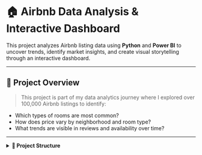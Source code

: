 # 🏠 Airbnb Data Analysis & Interactive Dashboard

This project analyzes Airbnb listing data using **Python** and **Power BI** to uncover trends, identify market insights, and create visual storytelling through an interactive dashboard.

---

## 🚀 Project Overview

> This project is part of my data analytics journey where I explored over 100,000 Airbnb listings to identify:
- Which types of rooms are most common?
- How does price vary by neighborhood and room type?
- What trends are visible in reviews and availability over time?

---

<details>
<summary><strong>📂 Project Structure</strong></summary>

```bash
├── Airbnb Project.pdf         # Python EDA and visualizations
├── Airbnb Dashboard.pdf      # Power BI Dashboard visuals
├── README.md                 # GitHub project documentation
</details>
<details> <summary><strong>🔍 Project Objectives</strong></summary>
Clean and preprocess raw Airbnb listing data

Explore price, room types, host behavior, and reviews

Visualize key metrics using Matplotlib, Seaborn, and Power BI

Create a clean, insightful Power BI dashboard

yaml
Copy
Edit

</details>

---

## 🧰 Tools & Technologies Used

| Tool             | Purpose                         |
|------------------|----------------------------------|
| **Python (Pandas, NumPy)** | Data wrangling, preprocessing       |
| **Seaborn & Matplotlib** | Visual exploration & analysis       |
| **Power BI**     | Interactive dashboard creation   |
| **Jupyter Notebook** | EDA and script-based workflow   |

---

<details>
<summary><strong>📊 Key Insights & Visualizations</strong></summary>

### ✅ Data Cleaning & Preprocessing
- Removed duplicates
- Handled missing values in key columns (`last review`, `house_rules`, etc.)
- Converted dollar amounts in `price` and `service fee` to numeric format

### 📈 Visual Insights
- **Room Types**: Entire homes/apts dominate the listing share, followed by private rooms
- **Price Distribution**: Most listings priced below average, with a few luxury outliers
- **Neighborhoods**: Manhattan & Brooklyn are most popular, Queens and Bronx less so
- **Reviews Over Time**: Periodic spikes and drops hint at external impacts like travel seasons
- **Price vs Room Type**: Hotel rooms are priced highest on average, followed by entire homes

</details>

---

## 🧠 What I Learned

✅ Cleaning large datasets with mixed datatypes  
✅ Handling missing values and outliers effectively  
✅ Visual storytelling using Seaborn & Power BI  
✅ Creating dynamic dashboards for non-technical users  
✅ How room types and geography influence Airbnb pricing and reviews  

---

## 📌 Outcome

- Developed a **cleaned dataset** ready for advanced analytics
- Created a **Power BI Dashboard** covering:
  - Room type distribution
  - Neighborhood popularity
  - Price vs room type
  - Reviews and availability trends
- Improved my EDA, data storytelling, and visualization skills

---

## 🖼️ Dashboard Preview

> View the dashboard in `Airbnb Dashboard.pdf`

## Author = Sahil Singh
## Project Starting and Completion Date = 07-05-2025 to 11-05-2025
